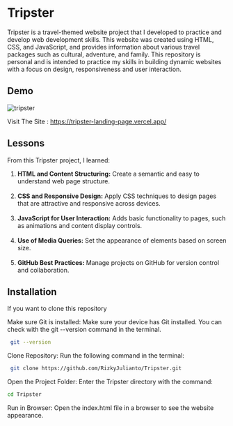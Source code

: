 # Tripster
Tripster is a travel-themed website project that I developed to practice and develop web development skills. This website was created using HTML, CSS, and JavaScript, and provides information about various travel packages such as cultural, adventure, and family. This repository is personal and is intended to practice my skills in building dynamic websites with a focus on design, responsiveness and user interaction.


## Demo
![tripster](https://github.com/user-attachments/assets/d5ac2375-55ad-4db9-8af2-8ae1a0d45545)


Visit The Site : https://tripster-landing-page.vercel.app/



## Lessons
From this Tripster project, I learned:

<ol>
<li><b>HTML and Content Structuring:</b> Create a semantic and easy to understand web page structure. </li><br>
<li><b>CSS and Responsive Design:</b> Apply CSS techniques to design pages that are attractive and responsive across devices.</li><br>
<li><b>JavaScript for User Interaction:</b> Adds basic functionality to pages, such as animations and content display controls.</li><br>
<li><b>Use of Media Queries:</b> Set the appearance of elements based on screen size.</li><br>
<li><b>GitHub Best Practices:</b> Manage projects on GitHub for version control and collaboration.</li>
</ol>





## Installation

If you want to clone this repository

Make sure Git is installed: Make sure your device has Git installed. You can check with the git --version command in the terminal.
```bash
 git --version
```

Clone Repository: Run the following command in the terminal:
```bash
 git clone https://github.com/RizkyJulianto/Tripster.git
```

Open the Project Folder: Enter the Tripster directory with the command:
```bash
cd Tripster
```

Run in Browser: Open the index.html file in a browser to see the website appearance.

    
